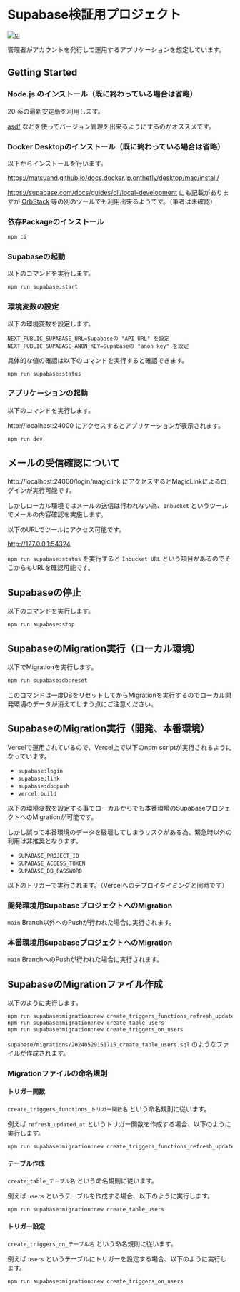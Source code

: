# Supabase検証用プロジェクト

[![ci](https://github.com/nekochans/supabase-private-platform-example/actions/workflows/ci.yml/badge.svg)](https://github.com/nekochans/supabase-private-platform-example/actions/workflows/ci.yml)

管理者がアカウントを発行して運用するアプリケーションを想定しています。

## Getting Started

### Node.js のインストール（既に終わっている場合は省略）

20 系の最新安定版を利用します。

[asdf](https://asdf-vm.com/) などを使ってバージョン管理を出来るようにするのがオススメです。

### Docker Desktopのインストール（既に終わっている場合は省略）

以下からインストールを行います。

https://matsuand.github.io/docs.docker.jp.onthefly/desktop/mac/install/

https://supabase.com/docs/guides/cli/local-development にも記載がありますが [OrbStack](https://orbstack.dev/) 等の別のツールでも利用出来るようです。（筆者は未確認）

### 依存Packageのインストール

```bash
npm ci
```

### Supabaseの起動

以下のコマンドを実行します。

```bash
npm run supabase:start
```

### 環境変数の設定

以下の環境変数を設定します。

```
NEXT_PUBLIC_SUPABASE_URL=Supabaseの "API URL" を設定
NEXT_PUBLIC_SUPABASE_ANON_KEY=Supabaseの "anon key" を設定
```

具体的な値の確認は以下のコマンドを実行すると確認できます。

```bash
npm run supabase:status
```

### アプリケーションの起動

以下のコマンドを実行します。

http://localhost:24000 にアクセスするとアプリケーションが表示されます。

```bash
npm run dev
```

## メールの受信確認について

http://localhost:24000/login/magiclink にアクセスするとMagicLinkによるログインが実行可能です。

しかしローカル環境ではメールの送信は行われない為、`Inbucket` というツールでメールの内容確認を実施します。

以下のURLでツールにアクセス可能です。

http://127.0.0.1:54324

`npm run supabase:status` を実行すると `Inbucket URL` という項目があるのでそこからもURLを確認可能です。

## Supabaseの停止

以下のコマンドを実行します。

```bash
npm run supabase:stop
```

## SupabaseのMigration実行（ローカル環境）

以下でMigrationを実行します。

```bash
npm run supabase:db:reset
```

このコマンドは一度DBをリセットしてからMigrationを実行するのでローカル開発環境のデータが消えてしまう点にご注意ください。

## SupabaseのMigration実行（開発、本番環境）

Vercelで運用されているので、Vercel上で以下のnpm scriptが実行されるようになっています。

- `supabase:login`
- `supabase:link`
- `supabase:db:push`
- `vercel:build`

以下の環境変数を設定する事でローカルからでも本番環境のSupabaseプロジェクトへのMigrationが可能です。

しかし誤って本番環境のデータを破壊してしまうリスクがある為、緊急時以外の利用は非推奨となります。

- `SUPABASE_PROJECT_ID`
- `SUPABASE_ACCESS_TOKEN`
- `SUPABASE_DB_PASSWORD`

以下のトリガーで実行されます。（Vercelへのデプロイタイミングと同時です）

### 開発環境用SupabaseプロジェクトへのMigration

`main` Branch以外へのPushが行われた場合に実行されます。

### 本番環境用SupabaseプロジェクトへのMigration

`main` BranchへのPushが行われた場合に実行されます。

## SupabaseのMigrationファイル作成

以下のように実行します。

```bash
npm run supabase:migration:new create_triggers_functions_refresh_updated_at
npm run supabase:migration:new create_table_users
npm run supabase:migration:new create_triggers_on_users
```

`supabase/migrations/20240529151715_create_table_users.sql` のようなファイルが作成されます。

### Migrationファイルの命名規則

#### トリガー関数

`create_triggers_functions_トリガー関数名` という命名規則に従います。

例えば `refresh_updated_at` というトリガー関数を作成する場合、以下のように実行します。

```bash
npm run supabase:migration:new create_triggers_functions_refresh_updated_at
```

#### テーブル作成

`create_table_テーブル名` という命名規則に従います。

例えば `users` というテーブルを作成する場合、以下のように実行します。

```bash
npm run supabase:migration:new create_table_users
```

#### トリガー設定

`create_triggers_on_テーブル名` という命名規則に従います。

例えば `users` というテーブルにトリガーを設定する場合、以下のように実行します。

```bash
npm run supabase:migration:new create_triggers_on_users
```
